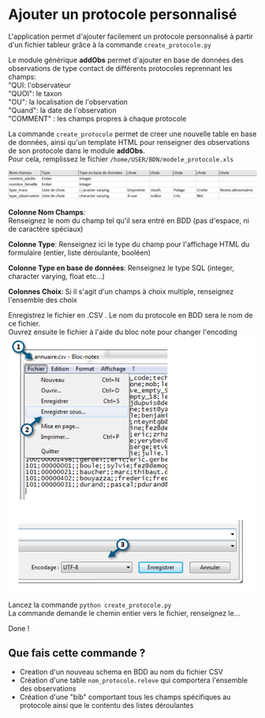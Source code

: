 # Ajouter un protocole personnalisé

L'application permet d'ajouter facilement un protocole personnalisé à partir d'un fichier tableur grâce à la commande `create_protocole.py`  

Le module générique **addObs** permet d'ajouter en base de données des observations de type contact de différents protocoles reprennant les champs:   
"QUI: l'observateur  
"QUOI": le taxon  
"OU": la localisation de l'observation  
"Quand": la date de l'observation  
"COMMENT" : les champs propres à chaque protocole

La commande `create_protocole` permet de creer une nouvelle table en base de données, ainsi qu'un template HTML pour renseigner des observations de son protocole dans le module **addObs**.  
Pour cela, remplissez le fichier `/home/USER/BDN/modele_protocole.xls`  
  
![modele_protocole](https://github.com/TheoLechemia/BDN/blob/master/documentation/images/modele_protocoe.PNG)
  
  
**Colonne Nom Champs**:  
Renseignez le nom du champ tel qu'il sera entré en BDD (pas d'espace, ni de caractère spéciaux)  
  
**Colonne Type**:
Renseignez ici le type du champ pour l'affichage HTML du formulaire (entier, liste déroulante, booléen)
  
**Colonne Type en base de données**:
Renseignez le type SQL (integer, character varying, float etc...)
  
**Colonnes Choix**:
Si il s'agit d'un champs à choix multiple, renseignez l'ensemble des choix  

Enregistrez le fichier en .CSV . Le nom du protocole en BDD sera le nom de ce fichier.  
Ouvrez ensuite le fichier à l'aide du bloc note pour changer l'encoding
![modele_protocole](https://github.com/TheoLechemia/BDN/blob/master/documentation/images/utf_8.png)

Lancez la commande `python create_protocole.py`  
La commande demande le chemin entier vers le fichier, renseignez le...

Done !

## Que fais cette commande ?

* Creation d'un nouveau schema en BDD au nom du fichier CSV
* Création d'une table `nom_protocole.releve` qui comportera l'ensemble des observations
* Création d'une "bib" comportant tous les champs spécifiques au protocole ainsi que le contentu des listes déroulantes






